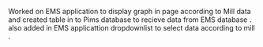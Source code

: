 Worked on EMS application to display graph in page according to Mill data and created table in to Pims database  to recieve data from EMS database . also added in EMS applicattion dropdownlist to select data according to mill .
